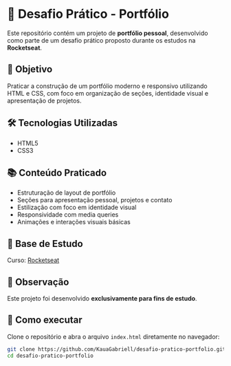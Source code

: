 # 💼 Desafio Prático - Portfólio

Este repositório contém um projeto de **portfólio pessoal**, desenvolvido como parte de um desafio prático proposto durante os estudos na **Rocketseat**.

## 🎯 Objetivo

Praticar a construção de um portfólio moderno e responsivo utilizando HTML e CSS, com foco em organização de seções, identidade visual e apresentação de projetos.

## 🛠 Tecnologias Utilizadas

- HTML5
- CSS3

## 📚 Conteúdo Praticado

- Estruturação de layout de portfólio
- Seções para apresentação pessoal, projetos e contato
- Estilização com foco em identidade visual
- Responsividade com media queries
- Animações e interações visuais básicas

## 📘 Base de Estudo

Curso: [Rocketseat](https://www.rocketseat.com.br/)

## 📝 Observação

Este projeto foi desenvolvido **exclusivamente para fins de estudo**.

## 🧪 Como executar

Clone o repositório e abra o arquivo `index.html` diretamente no navegador:

```bash
git clone https://github.com/KauaGabriell/desafio-pratico-portfolio.git
cd desafio-pratico-portfolio
